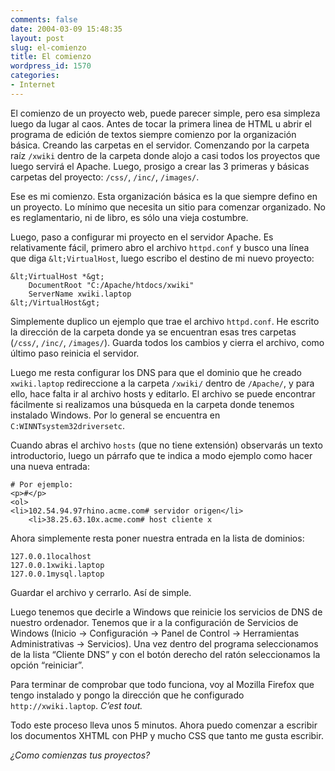 ```yaml
---
comments: false
date: 2004-03-09 15:48:35
layout: post
slug: el-comienzo
title: El comienzo
wordpress_id: 1570
categories:
- Internet
---
```


El comienzo de un proyecto web, puede parecer simple, pero esa simpleza luego da lugar al caos. Antes de tocar la primera linea de HTML u abrir el programa de edición de textos siempre comienzo por la organización básica. Creando las carpetas en el servidor. Comenzando por la carpeta raíz `/xwiki` dentro de la carpeta donde alojo a casi todos los proyectos que luego servirá el Apache. Luego, prosigo a crear las 3 primeras y básicas carpetas del proyecto: `/css/`, `/inc/`, `/images/`.





Ese es mi comienzo. Esta organización básica es la que siempre defino en un proyecto. Lo mínimo que necesita un sitio para comenzar organizado. No es reglamentario, ni de libro, es sólo una vieja costumbre.





Luego, paso a configurar mi proyecto en el servidor Apache. Es relativamente fácil, primero abro el archivo `httpd.conf` y busco una línea que diga `&lt;VirtualHost`, luego escribo el destino de mi nuevo proyecto:




    
    &lt;VirtualHost *&gt;
        DocumentRoot "C:/Apache/htdocs/xwiki"
        ServerName xwiki.laptop
    &lt;/VirtualHost&gt;





Simplemente duplico un ejemplo que trae el archivo `httpd.conf`. He escrito la dirección de la carpeta donde ya se encuentran esas tres carpetas (`/css/`, `/inc/`, `/images/`). Guarda todos los cambios y cierra el archivo, como último paso reinicia el servidor.





Luego me resta configurar los DNS para que el dominio que he creado `xwiki.laptop` redireccione a la carpeta `/xwiki/` dentro de `/Apache/`, y para ello, hace falta ir al archivo hosts y editarlo. El archivo se puede encontrar fácilmente si realizamos una búsqueda en la carpeta donde tenemos instalado Windows. Por lo general se encuentra en `C:WINNTsystem32driversetc`.





Cuando abras el archivo `hosts` (que no tiene extensión) observarás un texto introductorio, luego un párrafo que te indica a modo ejemplo como hacer una nueva entrada:




    
    # Por ejemplo:
    <p>#</p>
    <ol>
    <li>102.54.94.97rhino.acme.com# servidor origen</li>
    	<li>38.25.63.10x.acme.com# host cliente x








Ahora simplemente resta poner nuestra entrada en la lista de dominios:




    
    127.0.0.1localhost
    127.0.0.1xwiki.laptop
    127.0.0.1mysql.laptop





Guardar el archivo y cerrarlo. Así de simple.





Luego tenemos que decirle a Windows que reinicie los servicios de DNS de nuestro ordenador. Tenemos que ir a la configuración de Servicios de Windows (Inicio &rarr; Configuración &rarr; Panel de Control &rarr; Herramientas Administrativas &rarr; Servicios). Una vez dentro del programa seleccionamos de la lista “Cliente DNS” y con el botón derecho del ratón seleccionamos la opción “reiniciar”.





Para terminar de comprobar que todo funciona, voy al Mozilla Firefox que tengo instalado y pongo la dirección que he configurado `http://xwiki.laptop`. _C’est tout._





Todo este proceso lleva unos 5 minutos. Ahora puedo comenzar a escribir los documentos XHTML con PHP y mucho CSS que tanto me gusta escribir.





_¿Como comienzas tus proyectos?_




 
